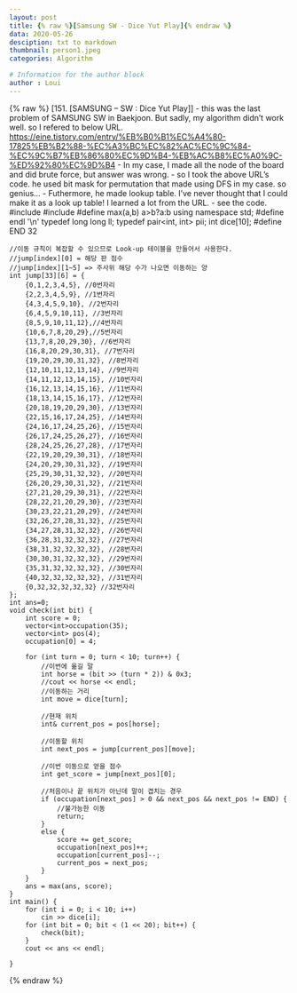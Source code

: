 ```yaml
---
layout: post
title: {% raw %}[Samsung SW - Dice Yut Play]{% endraw %}
data: 2020-05-26
desciption: txt to markdown
thumbnail: person1.jpeg
categories: Algorithm

# Information for the author block
author : Loui
---
```


{% raw %}
	﻿[151. [SAMSUNG – SW : Dice Yut Play]] 
	- this was the last problem of SAMSUNG SW in Baekjoon. But sadly, my algorithm didn’t work well. so I refered to below URL.
	https://eine.tistory.com/entry/%EB%B0%B1%EC%A4%80-17825%EB%B2%88-%EC%A3%BC%EC%82%AC%EC%9C%84-%EC%9C%B7%EB%86%80%EC%9D%B4-%EB%AC%B8%EC%A0%9C-%ED%92%80%EC%9D%B4
	- In my case, I made all the node of the board and did brute force, but answer was wrong.
	- so I took the above URL’s code. he used bit mask for permutation that made using DFS in my case. so genius…
	- Futhermore, he made lookup table. I’ve never thought that I could make it as a look up table! I learned a lot from the URL.
	- see the code.
	#include<iostream>
	#include<vector>
	#define max(a,b) a>b?a:b
	using namespace std;
	#define endl '\n'
	typedef long long ll;
	typedef pair<int, int> pii;
	int dice[10];
	#define END 32
	
	//이동 규칙이 복잡할 수 있으므로 Look-up 테이블을 만들어서 사용한다.
	//jump[index][0] = 해당 판 점수
	//jump[index][1~5] => 주사위 해당 수가 나오면 이동하는 양
	int jump[33][6] = {
		{0,1,2,3,4,5}, //0번자리
		{2,2,3,4,5,9}, //1번자리
		{4,3,4,5,9,10}, //2번자리
		{6,4,5,9,10,11}, //3번자리
		{8,5,9,10,11,12},//4번자리
		{10,6,7,8,20,29},//5번자리
		{13,7,8,20,29,30}, //6번자리
		{16,8,20,29,30,31}, //7번자리
		{19,20,29,30,31,32}, //8번자리
		{12,10,11,12,13,14}, //9번자리
		{14,11,12,13,14,15}, //10번자리
		{16,12,13,14,15,16}, //11번자리
		{18,13,14,15,16,17}, //12번자리
		{20,18,19,20,29,30}, //13번자리
		{22,15,16,17,24,25}, //14번자리
		{24,16,17,24,25,26}, //15번자리
		{26,17,24,25,26,27}, //16번자리
		{28,24,25,26,27,28}, //17번자리
		{22,19,20,29,30,31}, //18번자리
		{24,20,29,30,31,32}, //19번자리
		{25,29,30,31,32,32}, //20번자리
		{26,20,29,30,31,32}, //21번자리
		{27,21,20,29,30,31}, //22번자리
		{28,22,21,20,29,30}, //23번자리
		{30,23,22,21,20,29}, //24번자리
		{32,26,27,28,31,32}, //25번자리
		{34,27,28,31,32,32}, //26번자리
		{36,28,31,32,32,32}, //27번자리
		{38,31,32,32,32,32}, //28번자리
		{30,30,31,32,32,32}, //29번자리
		{35,31,32,32,32,32}, //30번자리
		{40,32,32,32,32,32}, //31번자리
		{0,32,32,32,32,32} //32번자리
	};
	int ans=0;
	void check(int bit) {
		int score = 0;
		vector<int>occupation(35);
		vector<int> pos(4);
		occupation[0] = 4;
	
		for (int turn = 0; turn < 10; turn++) {
			//이번에 옮길 말
			int horse = (bit >> (turn * 2)) & 0x3;
			//cout << horse << endl;
			//이동하는 거리
			int move = dice[turn];
	
			//현재 위치
			int& current_pos = pos[horse];
	
			//이동할 위치
			int next_pos = jump[current_pos][move];
	
			//이번 이동으로 얻을 점수
			int get_score = jump[next_pos][0];
	
			//처음이나 끝 위치가 아닌데 말이 겹치는 경우
			if (occupation[next_pos] > 0 && next_pos && next_pos != END) {
				//불가능한 이동
				return;
			}
			else {
				score += get_score;
				occupation[next_pos]++;
				occupation[current_pos]--;
				current_pos = next_pos;
			}
		}
		ans = max(ans, score);
	}
	int main() {
		for (int i = 0; i < 10; i++)
			cin >> dice[i];
		for (int bit = 0; bit < (1 << 20); bit++) {
			check(bit);
		}
		cout << ans << endl;
	
	}
	
	
	
	
{% endraw %}

